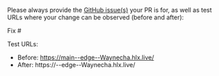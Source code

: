 Please always provide the [GitHub issue(s)](../issues) your PR is for, as well as test URLs where your change can be observed (before and after):

Fix #<gh-issue-id>

Test URLs:
- Before: https://main--edge--Waynecha.hlx.live/
- After: https://<branch>--edge--Waynecha.hlx.live/
